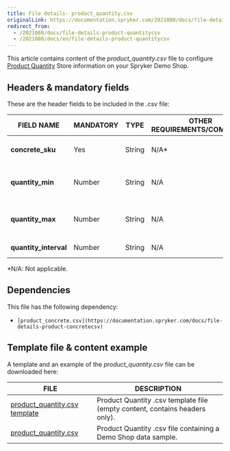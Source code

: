 ```yaml
---
title: File details- product_quantity.csv
originalLink: https://documentation.spryker.com/2021080/docs/file-details-product-quantitycsv
redirect_from:
  - /2021080/docs/file-details-product-quantitycsv
  - /2021080/docs/en/file-details-product-quantitycsv
---
```


This article contains content of the *product_quantity.csv* file to configure [Product Quantity](https://documentation.spryker.com/docs/product-quantity-restrictions) Store information on your Spryker Demo Shop.

## Headers & mandatory fields 
These are the header fields to be included in the .csv file:

| FIELD NAME | MANDATORY | TYPE | OTHER REQUIREMENTS/COMMENTS | DESCRIPTION |
| --- | --- | --- | --- | --- |
| **concrete_sku** | Yes | String |N/A* | SKU of the concrete product. |
| **quantity_min** | Number | String |N/A |Minimum quantity of the product in cart.  |
| **quantity_max** | Number | String |N/A | Maximum quantity of the product in cart. |
| **quantity_interval** | Number | String |N/A | Interval restrictions. |
*N/A: Not applicable.

## Dependencies

This file has the following dependency:
*     [product_concrete.csv](https://documentation.spryker.com/docs/file-details-product-concretecsv)

## Template file & content example
A template and an example of the *product_quantity.csv*  file can be downloaded here:

| FILE | DESCRIPTION |
| --- | --- |
| [product_quantity.csv template](https://spryker.s3.eu-central-1.amazonaws.com/docs/Developer+Guide/Back-End/Data+Manipulation/Data+Ingestion/Data+Import/Data+Import+Categories/Merchandising+Setup/Product+Merchandising/Template+product_quantity.csv) | Product Quantity .csv template file (empty content, contains headers only). |
| [product_quantity.csv](https://spryker.s3.eu-central-1.amazonaws.com/docs/Developer+Guide/Back-End/Data+Manipulation/Data+Ingestion/Data+Import/Data+Import+Categories/Merchandising+Setup/Product+Merchandising/product_quantity.csv) | Product Quantity .csv file containing a Demo Shop data sample. |

